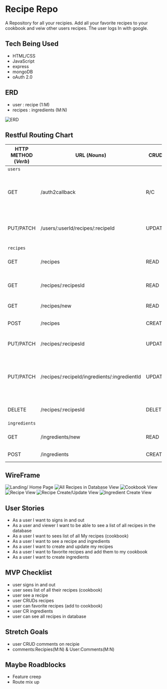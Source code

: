 # Recipe Repo
A  Repository for all your recipies. Add all your favorite recipes to your cookbook and veiw other users recipes. The user logs In with google. 


## Tech Being Used
* HTML/CSS
* JavaScript
* express
* mongoDB
* oAuth 2.0

## ERD
* user : recipe (1:M)
* recipes : ingredients (M:N)

![ERD](assets/RR-ERD.png)

## Restful Routing Chart
| HTTP METHOD (_Verb_) | URL (_Nouns_)                                | CRUD   | Response                                                  | Notes                        |
| -------------------- | -------------------------------------------- | ------ | --------------------------------------------------------- | ---------------------------- |
| `users`              |                                              |        |                                                           |                              |
| GET                  | /auth2callback                               | R/C    | login or add user to database after google oauth          |                              |
| PUT/PATCH            | /users/:userId/recipes/:recipeId             | UPDATE | link recipe with recipeId to user with userId             | add recipe to cookbook       |
| `recipes`            |                                              |        |                                                           |                              |
| GET                  | /recipes                                     | READ   | displays array of all recipes                             |                              |
| GET                  | /recipes/:recipesId                          | READ   | display a single recipe with recipesId                    |                              |
| GET                  | /recipes/new                                 | READ   | display new recipe view                                   |                              |
| POST                 | /recipes                                     | CREATE | create new recipe                                         | create/update uses same view |
| PUT/PATCH            | /recipes/:recipesId                          | UPDATE | update user with recipesId                                | create/update uses same view |
| PUT/PATCH            | /recipes/:recipeId/ingredients/:ingredientId | UPDATE | link ingredient with ingredientId to recipe with recipeId |                              |
| DELETE               | /recipes/:recipesId                          | DELETE | delete user with recipesId                                |                              |
| `ingredients`        |                                              |        |                                                           |                              |
| GET                  | /ingredients/new                             | READ   | display new ingredient view                               |                              |
| POST                 | /ingredients                                 | CREATE | create new ingredient                                     |                              |


## WireFrame
![Landing/ Home Page](assets/Landing_HomePage.drawio.png)
![All Recipes in Database View](assets/All-Recipes-in-Database-View.drawio.png)
![Cookbook View](assets/Cookbook-View.drawio.png)
![Recipe View](assets/Recipe-View.drawio.png)
![Recipe Create/Update View](assets/Recipe-Create_Update-View.drawio.png)
![Ingredient Create View](assets/Ingredient-Create-View.drawio.png)

## User Stories
* As a user I want to signs in and out
* As a user and viewer I want to be able to see a list of all recipes in the database
* As a user I want to sees list of all My recipes (cookbook)
* As a user I want to see a recipe and ingredients
* As a user I want to create and update my recipes
* As a user I want to favorite recipes and add them to my cookbook
* As a user I want to create ingredients

## MVP Checklist
* user signs in and out
* user sees list of all their recipes (cookbook)
* user see a recipe
* user CRUDs recipes
* user can favorite recipes (add to cookbook)
* user CR ingredients
* user can see all recipes in database

## Stretch Goals
* user CRUD comments on recipie
* comments:Recipies(M:N) & User:Comments(M:N)


## Maybe Roadblocks
* Feature creep
* Route mix up
